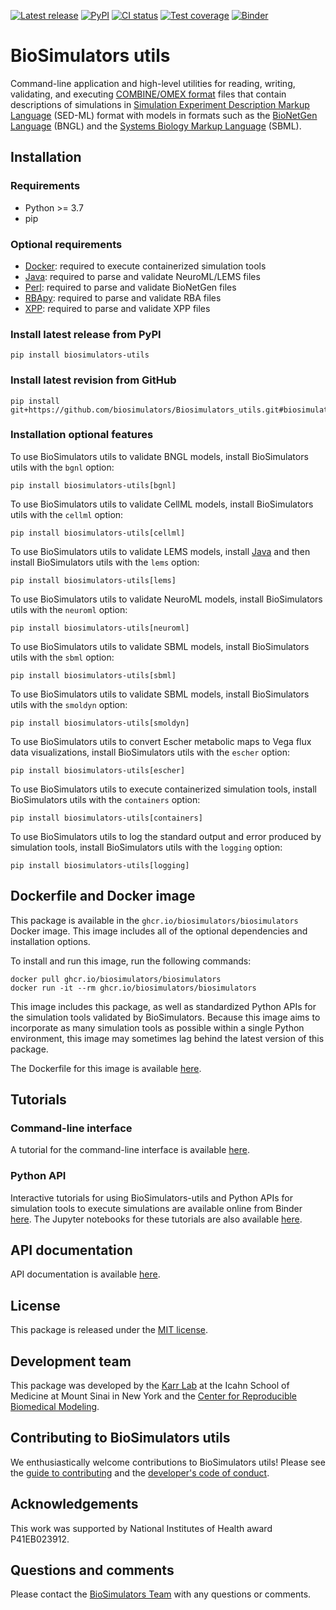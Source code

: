 [![Latest release](https://img.shields.io/github/v/release/biosimulators/Biosimulators_utils)](https://github.com/biosimulators/Biosimulators_utils/releases)
[![PyPI](https://img.shields.io/pypi/v/biosimulators-utils)](https://pypi.org/project/biosimulators-utils/)
[![CI status](https://github.com/biosimulators/Biosimulators_utils/workflows/Continuous%20integration/badge.svg)](https://github.com/biosimulators/Biosimulators_utils/actions?query=workflow%3A%22Continuous+integration%22)
[![Test coverage](https://codecov.io/gh/biosimulators/Biosimulators_utils/branch/dev/graph/badge.svg)](https://codecov.io/gh/biosimulators/Biosimulators_utils)
[![Binder](https://mybinder.org/badge_logo.svg)](https://tutorial.biosimulators.org/)


# BioSimulators utils
Command-line application and high-level utilities for reading, writing, validating, and executing [COMBINE/OMEX format](https://combinearchive.org/) files that contain descriptions of simulations in [Simulation Experiment Description Markup Language](https://sed-ml.org/) (SED-ML) format with models in formats such as the [BioNetGen Language](https://bionetgen.org) (BNGL) and the [Systems Biology Markup Language](http://sbml.org) (SBML).

## Installation

### Requirements
* Python >= 3.7
* pip

### Optional requirements

* [Docker](https://www.docker.com/): required to execute containerized simulation tools
* [Java](https://www.java.com/): required to parse and validate NeuroML/LEMS files
* [Perl](https://www.perl.org/): required to parse and validate BioNetGen files
* [RBApy](https://sysbioinra.github.io/RBApy/): required to parse and validate RBA files
* [XPP](http://www.math.pitt.edu/~bard/xpp/xpp.html): required to parse and validate XPP files

### Install latest release from PyPI
```
pip install biosimulators-utils
```

### Install latest revision from GitHub
```
pip install git+https://github.com/biosimulators/Biosimulators_utils.git#biosimulators_utils
```

### Installation optional features

To use BioSimulators utils to validate BNGL models, install BioSimulators utils with the `bgnl` option:
```
pip install biosimulators-utils[bgnl]
```

To use BioSimulators utils to validate CellML models, install BioSimulators utils with the `cellml` option:
```
pip install biosimulators-utils[cellml]
```

To use BioSimulators utils to validate LEMS models, install [Java](https://www.java.com/) and then install BioSimulators utils with the `lems` option:
```
pip install biosimulators-utils[lems]
```

To use BioSimulators utils to validate NeuroML models, install BioSimulators utils with the `neuroml` option:
```
pip install biosimulators-utils[neuroml]
```

To use BioSimulators utils to validate SBML models, install BioSimulators utils with the `sbml` option:
```
pip install biosimulators-utils[sbml]
```

To use BioSimulators utils to validate SBML models, install BioSimulators utils with the `smoldyn` option:
```
pip install biosimulators-utils[smoldyn]
```

To use BioSimulators utils to convert Escher metabolic maps to Vega flux data visualizations, install BioSimulators utils with the `escher` option:
```
pip install biosimulators-utils[escher]
```

To use BioSimulators utils to execute containerized simulation tools, install BioSimulators utils with the `containers` option:
```
pip install biosimulators-utils[containers]
```

To use BioSimulators utils to log the standard output and error produced by simulation tools, install BioSimulators utils with the `logging` option:
```
pip install biosimulators-utils[logging]
```

## Dockerfile and Docker image

This package is available in the `ghcr.io/biosimulators/biosimulators` Docker image. This image includes all of the optional dependencies and installation options.

To install and run this image, run the following commands:
```
docker pull ghcr.io/biosimulators/biosimulators
docker run -it --rm ghcr.io/biosimulators/biosimulators
```

This image includes this package, as well as standardized Python APIs for the simulation tools validated by BioSimulators. Because this image aims to incorporate as many simulation tools as possible within a single Python environment, this image may sometimes lag behind the latest version of this package.

The Dockerfile for this image is available [here](https://github.com/biosimulators/Biosimulators/blob/dev/Dockerfile).

## Tutorials

### Command-line interface
A tutorial for the command-line interface is available [here](https://docs.biosimulators.org/Biosimulators_utils/).

### Python API
Interactive tutorials for using BioSimulators-utils and Python APIs for simulation tools to execute simulations are available online from Binder [here](https://tutorial.biosimulators.org/). The Jupyter notebooks for these tutorials are also available [here](https://github.com/biosimulators/Biosimulators_tutorials).

## API documentation
API documentation is available [here](https://docs.biosimulators.org/Biosimulators_utils/).

## License
This package is released under the [MIT license](LICENSE).

## Development team
This package was developed by the [Karr Lab](https://www.karrlab.org) at the Icahn School of Medicine at Mount Sinai in New York and the [Center for Reproducible Biomedical Modeling](http://reproduciblebiomodels.org).

## Contributing to BioSimulators utils
We enthusiastically welcome contributions to BioSimulators utils! Please see the [guide to contributing](CONTRIBUTING.md) and the [developer's code of conduct](CODE_OF_CONDUCT.md).

## Acknowledgements
This work was supported by National Institutes of Health award P41EB023912.

## Questions and comments
Please contact the [BioSimulators Team](mailto:info@biosimulators.org) with any questions or comments.
